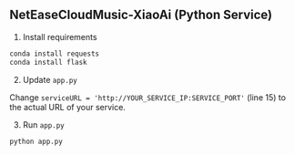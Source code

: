 ## NetEaseCloudMusic-XiaoAi (Python Service)

1. Install requirements

``` bash
conda install requests
conda install flask
```

2. Update `app.py`

Change `serviceURL = 'http://YOUR_SERVICE_IP:SERVICE_PORT'` (line 15) to the actual URL of your service.

3. Run `app.py`

``` bash
python app.py
```
